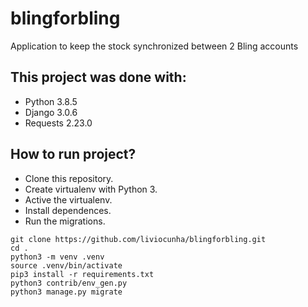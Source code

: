 # blingforbling
Application to keep the stock synchronized between 2 Bling accounts

## This project was done with:
* Python 3.8.5
* Django 3.0.6
* Requests 2.23.0

## How to run project?
* Clone this repository.
* Create virtualenv with Python 3.
* Active the virtualenv.
* Install dependences.
* Run the migrations.
```
git clone https://github.com/liviocunha/blingforbling.git
cd .
python3 -m venv .venv
source .venv/bin/activate
pip3 install -r requirements.txt
python3 contrib/env_gen.py
python3 manage.py migrate
```
